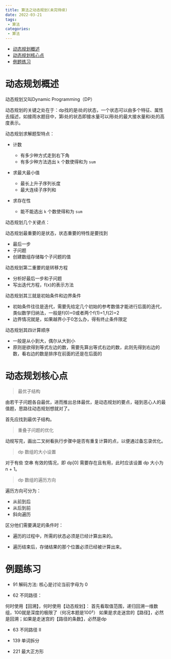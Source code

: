 ```yaml
---
title: 算法之动态规划(未完待续)
date: 2022-03-21
tags:
 - 算法
categories:
 - 算法
---
```

<!-- TOC -->

- [动态规划概述](#%E5%8A%A8%E6%80%81%E8%A7%84%E5%88%92%E6%A6%82%E8%BF%B0)
- [动态规划核心点](#%E5%8A%A8%E6%80%81%E8%A7%84%E5%88%92%E6%A0%B8%E5%BF%83%E7%82%B9)
- [例题练习](#%E4%BE%8B%E9%A2%98%E7%BB%83%E4%B9%A0)

<!-- /TOC -->

# 动态规划概述

动态规划又叫Dynamic Programming（DP）

动态规划的关键之处在于：dp找的是i处的状态，一个状态可以由多个特征、属性去描述，如接雨水题目中，第i处的状态即接水量可以用i处的最大接水量和i处的高度表示。

动态规划求解题型特点：

- 计数
  - 有多少种方式走到右下角
  - 有多少种方法选出 `k` 个数使得和为 `sum`

- 求最大最小值
  - 最长上升子序列长度
  - 最大连续子序列和

- 求存在性
  - 能不能选出 `k` 个数使得和为 `sum`

动态规划几个关键点：

动态规划最重要的是状态，状态重要的特性是要找到

- 最后一步
- 子问题
- 创建数组存储每个子问题的值

动态规划第二重要的是转移方程

- 分析好最后一步和子问题
- 写出迭代方程，f(x)的表示方法

动态规划其三就是初始条件和边界条件

- 初始条件往往是迭代，需要先给定几个初始的参考数值才能进行后面的迭代，类似数学归纳法，一般是f(0)=0或者两个f(1)=1,f(2)=2
- 边界情况就是，如果越界小于0怎么办，得有终止条件限定

动态规划其四计算顺序

- 一般是从小到大，偶尔从大到小
- 原则是欲得到等式左边的数，需要先算出等式右边的数，此则先得到右边的数，看右边的数是排序在前面的还是在后面的

# 动态规划核心点

> 最优子结构

由若干子问题各自最优，进而推出总体最优，是动态规划的要点，碰到恶心人的最值题，思路往动态规划想就对了。

首先应找到最优子结构。

> 重叠子问题的优化

动规写完，画出二叉树看执行步骤中是否有重复计算的点，以便通过备忘录优化。

> dp 数组的大小设置

对于有些 空串 有效的情况，即 dp[0] 需要存在且有用，此时应该设置 dp 大小为 n + 1。

> dp 数组的遍历方向

遍历方向可分为：

- 从前到后
- 从后到前
- 斜向遍历

区分他们需要满足的条件时：

- 遍历的过程中，所需的状态必须是已经计算出来的。

- 遍历结束后，存储结果的那个位置必须已经被计算出来。

# 例题练习

- 91 解码方法: 核心是讨论当前字母为 0 
  
- 62 不同路径：

何时使用【回溯】，何时使用【动态规划】：
首先看取值范围，递归回溯一维数组，100就是深度的极限了（何况本题是100²）
如果是求走迷宫的【路径】，必然是回溯；如果是走迷宫的【路径的条数】，必然是dp
  
- 63 不同路径 II

- 139 单词拆分

- 221 最大正方形

